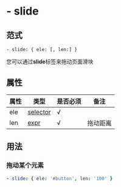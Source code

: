# \- slide

## 范式
```
- slide: { ele: [, len:] }
```
您可以通过**slide**标签来拖动页面滑块

## 属性
| 属性 | 类型 | 是否必须 | 备注 |
|--------|--------|--------|--------|
|   ele   | [selector](datatype.md)  | √ |   |
|   len   | [expr](datatype.md)  |  √ | 拖动距离  |

## 用法
### 拖动某个元素
```yaml
- slide: { ele: '#button', len: '100' }
```


